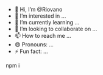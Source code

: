 - 👋 Hi, I’m @Riovano
- 👀 I’m interested in ...
- 🌱 I’m currently learning ...
- 💞️ I’m looking to collaborate on ...
- 📫 How to reach me ...
- 😄 Pronouns: ...
- ⚡ Fun fact: ...

<!---
Riovano/Riovano is a ✨ special ✨ repository because its `README.md` (this file) appears on your GitHub profile.
You can click the Preview link to take a look at your changes.
---> npm i
